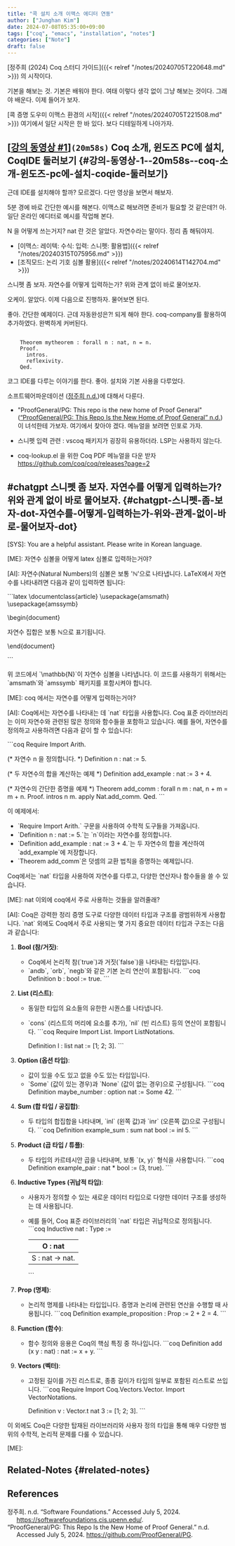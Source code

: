 ```yaml
---
title: "콕 설치 소개 이맥스 에디터 연동"
author: ["Junghan Kim"]
date: 2024-07-08T05:35:00+09:00
tags: ["coq", "emacs", "installation", "notes"]
categories: ["Note"]
draft: false
---
```


[정주희 (2024) Coq 스터디 가이드]({{< relref "/notes/20240705T220648.md" >}}) 의 시작이다.

기본을 해보는 것. 기본은 배워야 한다. 여태 이렇다 생각 없이 그냥 해보는 것이다. 그래야 배운다. 이제 들어가 보자.

[콕 증명 도우미 이맥스 환경의 시작]({{< relref "/notes/20240705T221508.md" >}}) 여기에서 일단 시작은 한 바 있다. 보다 디테일하게 나아가자.


## [[강의 동영상 #1](https://youtu.be/zPsYXjJv5Ew)]`(20m58s)` Coq 소개, 윈도즈 PC에 설치, CoqIDE 둘러보기 {#강의-동영상-1--20m58s--coq-소개-윈도즈-pc에-설치-coqide-둘러보기}

근데 IDE를 설치해야 할까? 모르겠다. 다만 영상을 보면서 해보자.

5분 경에 바로 간단한 예시를 해본다. 이맥스로 해보려면 준비가 필요할 것 같은데?! 아. 일단 온라인 에디터로 예시를 작업해 본다.

N 을 어떻게 쓰는거지? nat 란 것은 알았다. 자연수라는 말이다. 정리 좀 해둬야지.

-   [이맥스: 레이텍: 수식: 입력: 스니펫: 활용법]({{< relref "/notes/20240315T075956.md" >}})
-   [조직모드: 논리 기호 심볼 활용]({{< relref "/notes/20240614T142704.md" >}})

스니펫 좀 보자. 자연수를 어떻게 입력하는가? 위와 관계 없이 바로 물어보자.

오케이. 알았다. 이제 다음으로 진행하자. 물어보면 된다.

좋아. 간단한 예제이다. 근데 자동완성은?! 되게 해야 한다. coq-company를 활용하여 추가하였다. 완벽하게 커버된다.

```coq

    Theorem mytheorem : forall n : nat, n = n.
    Proof.
      intros.
      reflexivity.
    Qed.
```

코그 IDE를 다루는 이야기를 한다. 좋아. 설치와 기본 사용을 다루었다.

소프트웨어파운데이션 (<a href="#citeproc_bib_item_1">정주희 n.d.</a>)에 대해서 다룬다.

-   "ProofGeneral/PG: This repo is the new home of Proof General" (<a href="#citeproc_bib_item_2">“ProofGeneral/PG: This Repo Is the New Home of Proof General” n.d.</a>) 이 녀석한테 가보자. 여기에서 찾아야 겠다. 메뉴얼을 보려면 인포로 가자.

-   스니펫 입력 관련 : vscoq 패키지가 굉장히 유용하더라. LSP는 사용하지 않는다.

-   coq-lookup.el 을 위한 Coq PDF 메뉴얼을 다운 받자 <https://github.com/coq/coq/releases?page=2>


## #chatgpt 스니펫 좀 보자. 자연수를 어떻게 입력하는가? 위와 관계 없이 바로 물어보자. {#chatgpt-스니펫-좀-보자-dot-자연수를-어떻게-입력하는가-위와-관계-없이-바로-물어보자-dot}

<div class="ai">

[SYS]: You are a helpful assistant. Please write in Korean language.

[ME]: 자연수 심볼을 어떻게 latex 심볼로 입력하는거야?

[AI]: 자연수(Natural Numbers)의 심볼은 보통 'ℕ'으로 나타냅니다. LaTeX에서 자연수를 나타내려면 다음과 같이 입력하면 됩니다:

\`\`\`latex \documentclass{article} \usepackage{amsmath} \usepackage{amssymb}

\begin{document}

자연수 집합은 보통 $\mathbb{N}$으로 표기됩니다.

\end{document}

\`\`\`

위 코드에서 \`\mathbb{N}\`이 자연수 심볼을 나타냅니다. 이 코드를 사용하기 위해서는 \`amsmath\`와 \`amssymb\` 패키지를 포함시켜야 합니다.

[ME]: coq 에서는 자연수를 어떻게 입력하는거야?

[AI]: Coq에서는 자연수를 나타내는 데 \`nat\` 타입을 사용합니다. Coq 표준 라이브러리는 이미 자연수와 관련된 많은 정의와 함수들을 포함하고 있습니다. 예를 들어, 자연수를 정의하고 사용하려면 다음과 같이 할 수 있습니다:

\`\`\`coq Require Import Arith.

(\* 자연수 n 을 정의합니다. \*) Definition n : nat := 5.

(\* 두 자연수의 합을 계산하는 예제 \*) Definition add_example : nat := 3 + 4.

(\* 자연수의 간단한 증명을 예제 \*) Theorem add_comm : forall n m : nat, n + m = m + n. Proof. intros n m. apply Nat.add_comm. Qed. \`\`\`

이 예제에서:

-   \`Require Import Arith.\` 구문을 사용하여 수학적 도구들을 가져옵니다.
-   \`Definition n : nat := 5.\`는 \`n\`이라는 자연수를 정의합니다.
-   \`Definition add_example : nat := 3 + 4.\`는 두 자연수의 합을 계산하여 \`add_example\`에 저장합니다.
-   \`Theorem add_comm\`은 덧셈의 교환 법칙을 증명하는 예제입니다.

Coq에서는 \`nat\` 타입을 사용하여 자연수를 다루고, 다양한 연산자나 함수들을 쓸 수 있습니다.

[ME]: nat 이외에 coq에서 주로 사용하는 것들을 알려줄래?

[AI]: Coq은 강력한 정리 증명 도구로 다양한 데이터 타입과 구조를 광범위하게 사용합니다. \`nat\` 외에도 Coq에서 주로 사용되는 몇 가지 중요한 데이터 타입과 구조는 다음과 같습니다:

1.  ****Bool (참/거짓)****:
    -   Coq에서 논리적 참(\`true\`)과 거짓(\`false\`)을 나타내는 타입입니다.
    -   \`andb\`, \`orb\`, \`negb\`와 같은 기본 논리 연산이 포함됩니다. \`\`\`coq Definition b : bool := true. \`\`\`

2.  ****List (리스트)****:
    -   동일한 타입의 요소들의 유한한 시퀀스를 나타냅니다.
    -   \`cons\` (리스트의 머리에 요소를 추가), \`nil\` (빈 리스트) 등의 연산이 포함됩니다. \`\`\`coq Require Import List. Import ListNotations.

        Definition l : list nat := [1; 2; 3]. \`\`\`

3.  ****Option (옵션 타입)****:
    -   값이 있을 수도 있고 없을 수도 있는 타입입니다.
    -   \`Some\` (값이 있는 경우)과 \`None\` (값이 없는 경우)으로 구성됩니다. \`\`\`coq Definition maybe_number : option nat := Some 42. \`\`\`

4.  ****Sum (합 타입 / 공집합)****:
    -   두 타입의 합집합을 나타내며, \`inl\` (왼쪽 값)과 \`inr\` (오른쪽 값)으로 구성됩니다. \`\`\`coq Definition example_sum : sum nat bool := inl 5. \`\`\`

5.  ****Product (곱 타입 / 튜플)****:
    -   두 타입의 카르테시안 곱을 나타내며, 보통 \`(x, y)\` 형식을 사용합니다. \`\`\`coq Definition example_pair : nat \* bool := (3, true). \`\`\`

6.  ****Inductive Types (귀납적 타입)****:
    -   사용자가 정의할 수 있는 새로운 데이터 타입으로 다양한 데이터 구조를 생성하는 데 사용됩니다.
    -   예를 들어, Coq 표준 라이브러리의 \`nat\` 타입은 귀납적으로 정의됩니다. \`\`\`coq Inductive nat : Type :=

        | O : nat            |
        |--------------------|
        | S : nat -&gt; nat. |

        \`\`\`

7.  ****Prop (명제)****:
    -   논리적 명제를 나타내는 타입입니다. 증명과 논리에 관련된 연산을 수행할 때 사용됩니다. \`\`\`coq Definition example_proposition : Prop := 2 + 2 = 4. \`\`\`

8.  ****Function (함수)****:
    -   함수 정의와 응용은 Coq의 핵심 특징 중 하나입니다. \`\`\`coq Definition add (x y : nat) : nat := x + y. \`\`\`

9.  ****Vectors (벡터)****:
    -   고정된 길이를 가진 리스트로, 종종 길이가 타입의 일부로 포함된 리스트로 쓰입니다. \`\`\`coq Require Import Coq.Vectors.Vector. Import VectorNotations.

        Definition v : Vector.t nat 3 := [1; 2; 3]. \`\`\`

이 외에도 Coq은 다양한 탑재된 라이브러리와 사용자 정의 타입을 통해 매우 다양한 범위의 수학적, 논리적 문제를 다룰 수 있습니다.

[ME]:

</div>


## Related-Notes {#related-notes}

## References

<style>.csl-entry{text-indent: -1.5em; margin-left: 1.5em;}</style><div class="csl-bib-body">
  <div class="csl-entry"><a id="citeproc_bib_item_1"></a>정주희. n.d. “Software Foundations.” Accessed July 5, 2024. <a href="https://softwarefoundations.cis.upenn.edu/">https://softwarefoundations.cis.upenn.edu/</a>.</div>
  <div class="csl-entry"><a id="citeproc_bib_item_2"></a>“ProofGeneral/PG: This Repo Is the New Home of Proof General.” n.d. Accessed July 5, 2024. <a href="https://github.com/ProofGeneral/PG">https://github.com/ProofGeneral/PG</a>.</div>
</div>
